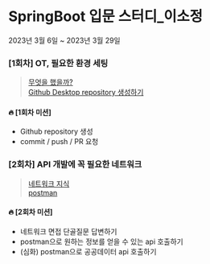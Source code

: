 # SpringBoot 입문 스터디_이소정
2023년 3월 6일 ~ 2023년 3월 29일

### [1회차] OT, 필요한 환경 세팅 
> [무엇을 했을까?](https://velog.io/@xxoznge/Spring-Boot-%EC%9E%85%EB%AC%B8-%EC%8A%A4%ED%84%B0%EB%94%94-1%ED%9A%8C%EC%B0%A8)  
> [Github Desktop repository 생성하기]()  

#### 🔥 [1회차 미션] 
- Github repository 생성   
- commit / push / PR 요청  

### [2회차] API 개발에 꼭 필요한 네트워크  
> [네트워크 지식](https://velog.io/@xxoznge/SpringBoot-%EC%9E%85%EB%AC%B8-%EC%8A%A4%ED%84%B0%EB%94%94-2%ED%9A%8C%EC%B0%A8-API%EB%9E%80)  
> [postman](https://velog.io/@xxoznge/SpringBoot-%EC%9E%85%EB%AC%B8-%EC%8A%A4%ED%84%B0%EB%94%94-2%ED%9A%8C%EC%B0%A8)  

#### 🔥 [2회차 미션]
- 네트워크 면접 단골질문 답변하기   
- postman으로 원하는 정보를 얻을 수 있는 api 호출하기  
- (심화) postman으로 공공데이터 api 호출하기
